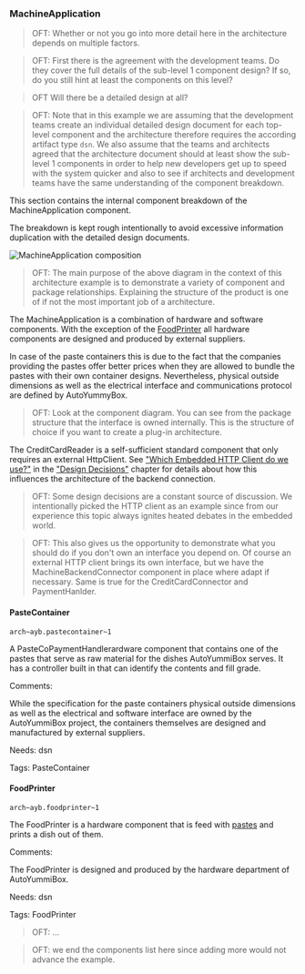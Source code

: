 ### MachineApplication

> OFT: Whether or not you go into more detail here in the architecture depends on multiple factors.

> OFT: First there is the agreement with the development teams. Do they cover the full details of the sub-level 1 component design? If so, do you still hint at least the components on this level?

> OFT Will there be a detailed design at all?

> OFT: Note that in this example we are assuming that the development teams create an individual detailed design document for each top-level component and the architecture therefore requires the according artifact type `dsn`. We also assume that the teams and architects agreed that the architecture document should at least show the sub-level 1 components in order to help new developers get up to speed with the system quicker and also to see if architects and development teams have the same understanding of the component breakdown.

This section contains the internal component breakdown of the MachineApplication component.

The breakdown is kept rough intentionally to avoid excessive information duplication with the detailed design documents.

![MachineApplication composition](../uml/component/comp_machine_application.svg "MachineApplication composition")

> OFT: The main purpose of the above diagram in the context of this architecture example is to demonstrate a variety of component and package relationships. Explaining the structure of the product is one of if not the most important job of a architecture.

The MachineApplication is a combination of hardware and software components. With the exception of the [FoodPrinter](#foodprinter) all hardware components are designed and produced by external suppliers.

In case of the paste containers this is due to the fact that the companies providing the pastes offer better prices when they are allowed to bundle the pastes with their own container designs. Nevertheless, physical outside dimensions as well as the electrical interface and communications protocol are defined by AutoYummyBox.

> OFT: Look at the component diagram. You can see from the package structure that the interface is owned internally. This is the structure of choice if you want to create a plug-in architecture.

The CreditCardReader is a self-sufficient standard component that only requires an external HttpClient. See ["Which Embedded HTTP Client do we use?"](../design_decisions.md#which-embedded-http-client-do-we-use) in the ["Design Decisions"](../design_decision.md) chapter for details about how this influences the architecture of the backend connection.

> OFT: Some design decisions are a constant source of discussion. We intentionally picked the HTTP client as an example since from our experience this topic always ignites heated debates in the embedded world.

> OFT: This also gives us the opportunity to demonstrate what you should do if you don't own an interface you depend on. Of course an external HTTP client brings its own interface, but we have the MachineBackendConnector component in place where adapt if necessary. Same is true for the CreditCardConnector and PaymentHanlder.

#### PasteContainer
`arch~ayb.pastecontainer~1`

A PasteCoPaymentHandlerardware component that contains one of the pastes that serve as raw material for the dishes AutoYummiBox serves. It has a controller built in that can identify the contents and fill grade.

Comments:

While the specification for the paste containers physical outside dimensions as well as the electrical and software interface are owned by the AutoYummiBox project, the containers themselves are designed and manufactured by external suppliers. 

Needs: dsn

Tags: PasteContainer

#### FoodPrinter
`arch~ayb.foodprinter~1`

The FoodPrinter is a hardware component that is feed with [pastes](glossary.md#paste) and prints a dish out of them.

Comments:

The FoodPrinter is designed and produced by the hardware department of AutoYummiBox. 

Needs: dsn

Tags: FoodPrinter

> OFT: ...

> OFT: we end the components list here since adding more would not advance the example.